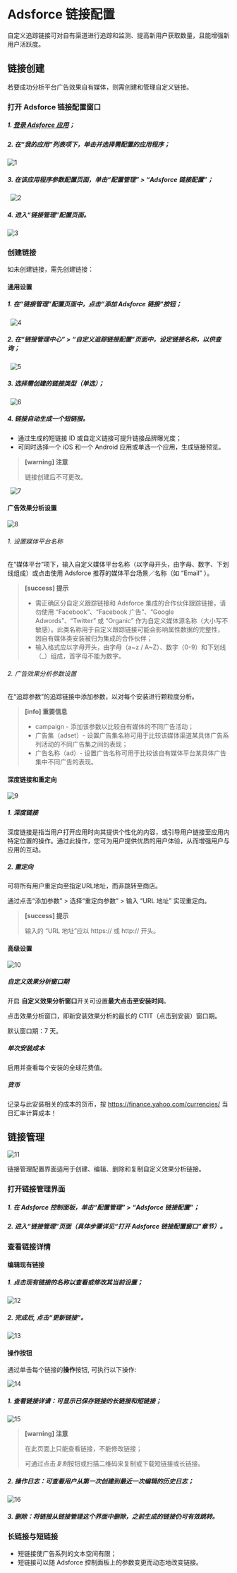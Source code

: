 # Adsforce 链接配置

自定义追踪链接可对自有渠道进行追踪和监测、提高新用户获取数量，且能增强新用户活跃度。

## 链接创建

若要成功分析平台广告效果自有媒体，则需创建和管理自定义链接。

### 打开 Adsforce 链接配置窗口

##### 1. [登录 Adsforce 应用](<https://demo-portal.adsforce.io/login>)；

##### 2. 在“我的应用”列表项下，单击并选择需配置的应用程序；

![1](1.png)

##### 3. 在该应用程序参数配置页面，单击“配置管理” > “Adsforce 链接配置”；
&ensp;![2](2.png)
##### 4. 进入“链接管理”配置页面。

![3](3.png)

### 创建链接

如未创建链接，需先创建链接：

#### 通用设置

##### 1. 在“链接管理”配置页面中，点击“添加 Adsforce 链接“按钮；

&ensp;![4](4.png)

##### 2. 在“链接管理中心” > “自定义追踪链接配置”页面中，设定链接名称，以供查询；

&ensp;![5](5.png)

##### 3. 选择需创建的链接类型（单选）；

&ensp;![6](6.png)

##### 4. 链接自动生成一个**短链接**。

- 通过生成的短链接 ID 或自定义链接可提升链接品牌曝光度；
- 可同时选择一个 iOS  和一个 Android 应用或单选一个应用，生成链接预览。

> **[warning] 注意**
>
> 链接创建后不可更改。

&ensp;![7](7.png)

#### 广告效果分析设置

![8](8.png)

###### 1. 设置媒体平台名称

在“媒体平台”项下，输入自定义媒体平台名称（以字母开头，由字母、数字、下划线组成）或点击使用 Adsforce 推荐的媒体平台场景／名称（如 “Email” ）。

> **[success] 提示**
>
> - 需正确区分自定义跟踪链接和 Adsforce 集成的合作伙伴跟踪链接，请勿使用 “Facebook”、“Facebook 广告”、“Google Adwords”、“Twitter” 或 “Organic” 作为自定义媒体源名称（大小写不敏感）。此类名称用于自定义跟踪链接可能会影响属性数据的完整性，因自有媒体类安装被归为集成的合作伙伴；
> - 输入格式应以字母开头，由字母（a~z / A~Z）、数字（0-9）和下划线（_）组成，首字母不能为数字。

###### 2. 广告效果分析参数设置

在“追踪参数”的追踪链接中添加参数，以对每个安装进行颗粒度分析。

> **[info] 重要信息**
>
> - campaign - 添加该参数以比较自有媒体的不同广告活动；
> - 广告集（adset）- 设置广告集名称可用于比较该媒体渠道某具体广告系列活动的不同广告集之间的表现；
> - 广告名称（ad）- 设置广告名称可用于比较该自有媒体平台某具体广告集中不同广告的表现。

#### 深度链接和重定向

![9](9.png)

##### 1. 深度链接

深度链接是指当用户打开应用时向其提供个性化的内容，或引导用户链接至应用内特定位置的操作。通过此操作，您可为用户提供优质的用户体验，从而增强用户与应用的互动。

##### 2. 重定向

可将所有用户重定向至指定URL地址，而非跳转至商店。

通过点击“添加参数” > 选择“重定向参数” > 输入 “URL 地址” 实现重定向。


> **[success] 提示**
>
> 输入的 “URL 地址”应以 https:// 或 http:// 开头。

#### 高级设置

![10](10.png)

##### 自定义效果分析窗口期

开启 **自定义效果分析窗口**开关可设置**最大点击至安装时间**。

点击效果分析窗口，即新安装效果分析的最长的 CTIT（点击到安装）窗口期。

默认窗口期：7 天。

##### 单次安装成本

启用并查看每个安装的全球花费值。

##### 货币

记录与此安装相关的成本的货币，按 https://finance.yahoo.com/currencies/ 当日汇率计算成本！

## 链接管理

![11](11.png)



链接管理配置界面适用于创建、编辑、删除和复制自定义效果分析链接。

### 打开链接管理界面

##### 1. 在 Adsforce 控制面板，单击“配置管理” > “Adsforce 链接配置”；

##### 2. 进入“链接管理”页面（具体步骤详见“打开 Adsforce 链接配置窗口”章节）。

### 查看链接详情

#### 编辑现有链接

##### 1. 点击现有链接的名称以查看或修改其当前设置；

![12](12.png)

##### 2. 完成后, 点击“更新链接”。

![13](13.png)

#### 操作按钮

通过单击每个链接的**操作**按钮, 可执行以下操作:

![14](14.png)

##### 1. 查看链接详请：可显示已保存链接的长链接和短链接；

![15](15.png)



> **[warning] 注意**
>
> 在此页面上只能查看链接，不能修改链接；
> 
> 可通过点击*复制*按钮或扫描二维码来复制或下载短链接或长链接。

##### 2. 操作日志：可查看用户从第一次创建到最近一次编辑的历史日志；

![16](16.png)

##### 3. 删除：将链接从链接管理这个界面中删除，之前生成的链接仍可有效跳转。

### 长链接与短链接

- 短链接使广告系列的文本空间有限；
- 短链接可以随 Adsforce 控制面板上的参数变更而动态地改变链接。




